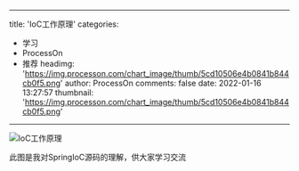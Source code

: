 
---
title: 'IoC工作原理'
categories: 
 - 学习
 - ProcessOn
 - 推荐
headimg: 'https://img.processon.com/chart_image/thumb/5cd10506e4b0841b844cb0f5.png'
author: ProcessOn
comments: false
date: 2022-01-16 13:27:57
thumbnail: 'https://img.processon.com/chart_image/thumb/5cd10506e4b0841b844cb0f5.png'
---

<div>   
<img class="thumb" alt="IoC工作原理" src="https://img.processon.com/chart_image/thumb/5cd10506e4b0841b844cb0f5.png" referrerpolicy="no-referrer">
<p>此图是我对SpringIoC源码的理解，供大家学习交流</p>  
</div>
            